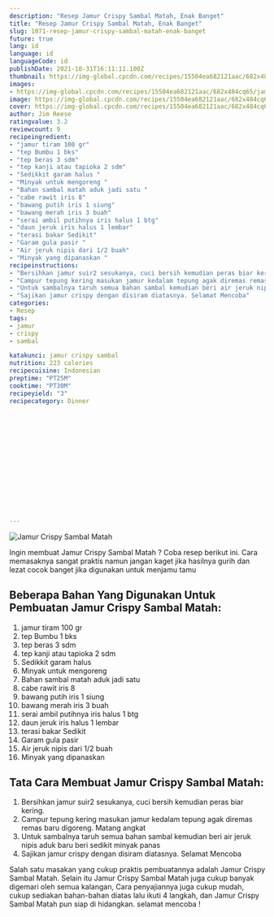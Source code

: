 ```yaml
---
description: "Resep Jamur Crispy Sambal Matah, Enak Banget"
title: "Resep Jamur Crispy Sambal Matah, Enak Banget"
slug: 1071-resep-jamur-crispy-sambal-matah-enak-banget
future: true
lang: id
language: id
languageCode: id
publishDate: 2021-10-31T16:11:11.100Z 
thumbnail: https://img-global.cpcdn.com/recipes/15504ea682121aac/682x484cq65/jamur-crispy-sambal-matah-foto-resep-utama.webp
images:
- https://img-global.cpcdn.com/recipes/15504ea682121aac/682x484cq65/jamur-crispy-sambal-matah-foto-resep-utama.webp
image: https://img-global.cpcdn.com/recipes/15504ea682121aac/682x484cq65/jamur-crispy-sambal-matah-foto-resep-utama.webp
cover: https://img-global.cpcdn.com/recipes/15504ea682121aac/682x484cq65/jamur-crispy-sambal-matah-foto-resep-utama.webp
author: Jim Reese
ratingvalue: 3.2
reviewcount: 9
recipeingredient:
- "jamur tiram 100 gr"
- "tep Bumbu 1 bks"
- "tep beras 3 sdm"
- "tep kanji atau tapioka 2 sdm"
- "Sedikkit garam halus "
- "Minyak untuk mengoreng "
- "Bahan sambal matah aduk jadi satu "
- "cabe rawit iris 8"
- "bawang putih iris 1 siung"
- "bawang merah iris 3 buah"
- "serai ambil putihnya iris halus 1 btg"
- "daun jeruk iris halus 1 lembar"
- "terasi bakar Sedikit"
- "Garam gula pasir "
- "Air jeruk nipis dari 1/2 buah"
- "Minyak yang dipanaskan "
recipeinstructions:
- "Bersihkan jamur suir2 sesukanya, cuci bersih kemudian peras biar kering."
- "Campur tepung kering masukan jamur kedalam tepung agak diremas remas baru digoreng. Matang angkat"
- "Untuk sambalnya taruh semua bahan sambal kemudian beri air jeruk nipis aduk baru beri sedikit minyak panas"
- "Sajikan jamur crispy dengan disiram diatasnya. Selamat Mencoba"
categories:
- Resep
tags:
- jamur
- crispy
- sambal

katakunci: jamur crispy sambal 
nutrition: 223 calories
recipecuisine: Indonesian
preptime: "PT25M"
cooktime: "PT30M"
recipeyield: "3"
recipecategory: Dinner


     
    
    
    
    
    
    
    
    
    
    
      
    
---
```



![Jamur Crispy Sambal Matah](https://img-global.cpcdn.com/recipes/15504ea682121aac/682x484cq65/jamur-crispy-sambal-matah-foto-resep-utama.webp)

Ingin membuat Jamur Crispy Sambal Matah ? Coba resep berikut ini. Cara memasaknya sangat praktis namun jangan kaget jika hasilnya gurih dan lezat cocok banget jika digunakan untuk menjamu tamu

<!--inarticleads1-->

## Beberapa Bahan Yang Digunakan Untuk Pembuatan Jamur Crispy Sambal Matah:

1. jamur tiram 100 gr
1. tep Bumbu 1 bks
1. tep beras 3 sdm
1. tep kanji atau tapioka 2 sdm
1. Sedikkit garam halus 
1. Minyak untuk mengoreng 
1. Bahan sambal matah aduk jadi satu 
1. cabe rawit iris 8
1. bawang putih iris 1 siung
1. bawang merah iris 3 buah
1. serai ambil putihnya iris halus 1 btg
1. daun jeruk iris halus 1 lembar
1. terasi bakar Sedikit
1. Garam gula pasir 
1. Air jeruk nipis dari 1/2 buah
1. Minyak yang dipanaskan 



<!--inarticleads2-->

## Tata Cara Membuat Jamur Crispy Sambal Matah:

1. Bersihkan jamur suir2 sesukanya, cuci bersih kemudian peras biar kering.
1. Campur tepung kering masukan jamur kedalam tepung agak diremas remas baru digoreng. Matang angkat
1. Untuk sambalnya taruh semua bahan sambal kemudian beri air jeruk nipis aduk baru beri sedikit minyak panas
1. Sajikan jamur crispy dengan disiram diatasnya. Selamat Mencoba




Salah satu masakan yang cukup praktis pembuatannya adalah  Jamur Crispy Sambal Matah. Selain itu  Jamur Crispy Sambal Matah  juga cukup banyak digemari oleh semua kalangan, Cara penyajiannya juga cukup mudah, cukup sediakan bahan-bahan diatas lalu ikuti 4 langkah, dan  Jamur Crispy Sambal Matah  pun siap di hidangkan. selamat mencoba !
